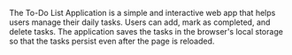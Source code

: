 The To-Do List Application is a simple and interactive web app that helps users manage their daily tasks. Users can add, mark as completed, and delete tasks. The application saves the tasks in the browser's local storage so that the tasks persist even after the page is reloaded.
